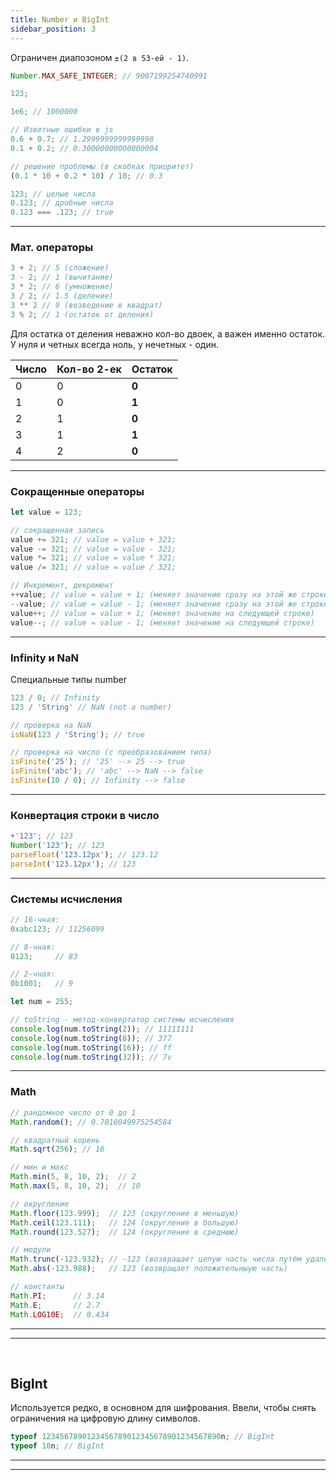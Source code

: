```yaml
---
title: Number и BigInt
sidebar_position: 3
---
```


Ограничен диапозоном ```±(2 в 53-ей - 1)```.

```js
Number.MAX_SAFE_INTEGER; // 9007199254740991
```

```js
123;

1e6; // 1000000
```

```js
// Изветные ошибки в js
0.6 + 0.7; // 1.2999999999999998
0.1 + 0.2; // 0.30000000000000004

// решение проблемы (в скобках приоритет)
(0.1 * 10 + 0.2 * 10) / 10; // 0.3
```

```js
123; // целые числа
0.123; // дробные числа
0.123 === .123; // true
```

***

### Мат. операторы

```js
3 + 2; // 5 (сложение)
3 - 2; // 1 (вычитание)
3 * 2; // 6 (умножение)
3 / 2; // 1.5 (деление)
3 ** 2 // 9 (возведение в квадрат)
3 % 2; // 1 (остаток от деления)
```

Для остатка от деления неважно кол-во двоек, а важен именно остаток. У нуля и четных всегда ноль, у нечетных - один.

|Число|Кол-во 2-ек|Остаток|
|---|---|---|
|0|0|**0**|
|1|0|**1**|
|2|1|**0**|
|3|1|**1**|
|4|2|**0**|

***

### Сокращенные операторы 

```js
let value = 123;

// сокращенная запись
value += 321; // value = value + 321;
value -= 321; // value = value - 321;
value *= 321; // value = value * 321;
value /= 321; // value = value / 321;

// Инкремент, декремент
++value; // value = value + 1; (меняет значение сразу на этой же строке)
--value; // value = value - 1; (меняет значение сразу на этой же строке)
value++; // value = value + 1; (меняет значение на следующей строке)
value--; // value = value - 1; (меняет значение на следующей строке)
```

***

### Infinity и NaN

Специальные типы number

```js
123 / 0; // Infinity
123 / 'String' // NaN (not a number)

// проверка на NaN
isNaN(123 / 'String'); // true

// проверка на число (с преобразованием типа)
isFinite('25'); // '25' --> 25 --> true
isFinite('abc'); // 'abc' --> NaN --> false
isFinite(10 / 0); // Infinity --> false
```

***

### Конвертация строки в число

```js
+'123'; // 123
Number('123'); // 123
parseFloat('123.12px'); // 123.12
parseInt('123.12px'); // 123 
```

***

### Системы исчисления

```js
// 16-чная:
0xabc123; // 11256099

// 8-чная:
0123;     // 83

// 2-чная:
0b1001;   // 9

let num = 255;

// toString - метод-конвертатор системы исчисления
console.log(num.toString(2)); // 11111111
console.log(num.toString(8)); // 377
console.log(num.toString(16)); // ff
console.log(num.toString(32)); // 7v
```

***

### Math

```js
// рандомное число от 0 до 1
Math.random(); // 0.7010049975254584
```

```js
// квадратный корень
Math.sqrt(256); // 16
```

```js
// мин и макс
Math.min(5, 8, 10, 2);  // 2
Math.max(5, 8, 10, 2);  // 10
```

```js
// округление
Math.floor(123.999);  // 123 (округление в меньшую)
Math.ceil(123.111);   // 124 (округление в большую)
Math.round(123.527);  // 124 (округление в среднюю)
```

```js
// модули
Math.trunc(-123.932); // -123 (возвращает целую часть числа путём удаления всех дробных знаков.)
Math.abs(-123.988);   // 123 (возвращает положительныую часть)
```

```js
// константы
Math.PI;      // 3.14
Math.E;       // 2.7
Math.LOG10E;  // 0.434
```
***
***
<br/>

## BigInt

Используется редко, в основном для шифрования. Ввели, чтобы снять ограничения на цифровую длину символов.

```js
typeof 1234567890123456789012345678901234567890n; // BigInt
typeof 10n; // BigInt
```

***
***
<br />

